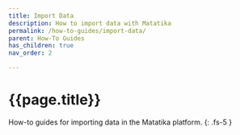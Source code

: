 ```yaml
---
title: Import Data
description: How to import data with Matatika
permalink: /how-to-guides/import-data/
parent: How-To Guides
has_children: true
nav_order: 2

---
```


# {{page.title}}

How-to guides for importing data in the Matatika platform.
{: .fs-5 }
